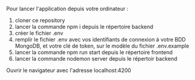 Pour lancer l'application depuis votre ordinateur : 


1. cloner ce repository
2. lancer la commande npm i depuis le répertoire backend
3. créer le fichier .env
4. remplir le fichier .env avec vos identifiants de connexion à votre BDD MongoDB, et votre clé de token, sur le modèle du fichier .env.example
5. lancer la commande npm run start depuis le répertoire frontend
6. lancer la commande nodemon server depuis le répertoir backend

Ouvrir le navigateur avec l'adresse localhost:4200
